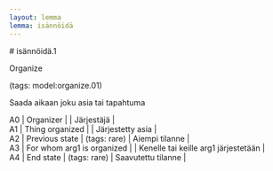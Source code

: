 ```yaml
---
layout: lemma
lemma: isännöidä
---
```


<div class="sense">
# <span class="sensename">isännöidä.1</span>

<span class="description">Organize</span>

(tags: model:organize.01)

<span class="description">Saada aikaan joku asia tai tapahtuma</span>

A0 | Organizer |   | Järjestäjä |  
A1 | Thing organized |   | Järjestetty asia |  
A2 | Previous state | (tags: rare) | Aiempi tilanne |  
A3 | For whom arg1 is organized |   | Kenelle tai keille arg1 järjestetään |  
A4 | End state | (tags: rare) | Saavutettu tilanne |  

</div>

